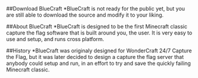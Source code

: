 ##Download BlueCraft
*BlueCraft is not ready for the public yet, but you are still able to download the source and modify it to your liking.

##About BlueCraft
*BlueCraft is designed to be the first Minecraft classic capture the flag software that is built around you, the user. It is very easy to use and setup, and runs cross platform.

##History
*BlueCraft was originaly designed for WonderCraft 24/7 Capture the Flag, but it was later decided to design a capture the flag server that anybody could setup and run, in an effort to try and save the quickly failing Minecraft classic.
